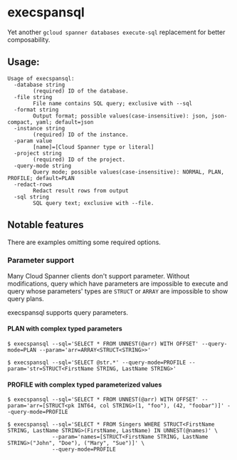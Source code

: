 # execspansql

Yet another `gcloud spanner databases execute-sql` replacement for better composability.

## Usage: 

```
Usage of execspansql:
  -database string
        (required) ID of the database.
  -file string
        File name contains SQL query; exclusive with --sql
  -format string
        Output format; possible values(case-insensitive): json, json-compact, yaml; default=json
  -instance string
        (required) ID of the instance.
  -param value
        [name]=[Cloud Spanner type or literal]
  -project string
        (required) ID of the project.
  -query-mode string
        Query mode; possible values(case-insensitive): NORMAL, PLAN, PROFILE; default=PLAN
  -redact-rows
        Redact result rows from output
  -sql string
        SQL query text; exclusive with --file.
```

## Notable features

There are examples omitting some required options.

### Parameter support

Many Cloud Spanner clients don't support parameter.
Without modifications, query which have parameters are impossible to execute and query whose parameters' types are `STRUCT` or `ARRAY` are impossible to show query plans.

execspansql supports query parameters.

#### PLAN with complex typed parameters

```
$ execspansql --sql='SELECT * FROM UNNEST(@arr) WITH OFFSET' --query-mode=PLAN --param='arr=ARRAY<STRUCT<STRING>>'
```
```
$ execspansql --sql='SELECT @str.*' --query-mode=PROFILE --param='str=STRUCT<FirstName STRING, LastName STRING>'
```

#### PROFILE with complex typed parameterized values 

```
$ execspansql --sql='SELECT * FROM UNNEST(@arr) WITH OFFSET' --param='arr=[STRUCT<pk INT64, col STRING>(1, "foo"), (42, "foobar")]' --query-mode=PROFILE
```
```
$ execspansql --sql='SELECT * FROM Singers WHERE STRUCT<FirstName STRING, LastName STRING>(FirstName, LastName) IN UNNEST(@names)' \
              --param='names=[STRUCT<FirstName STRING, LastName STRING>("John", "Doe"), ("Mary", "Sue")]' \
              --query-mode=PROFILE
```
